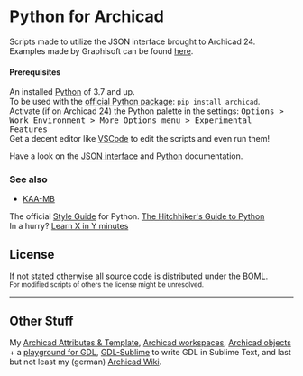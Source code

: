 # Python for Archicad

Scripts made to utilize the JSON interface brought to Archicad 24.  
Examples made by Graphisoft can be found [here](https://graphisoft.com/downloads/python#try).


#### Prerequisites
An installed [Python](https://www.python.org/) of 3.7 and up.  
To be used with the [official Python package](https://pypi.org/project/archicad/): `pip install archicad`.  
Activate (if on Archicad 24) the Python palette in the settings: <samp>Options > Work Environment > More Options menu > Experimental Features</samp>  
Get a decent editor like [VSCode](https://code.visualstudio.com/) to edit the scripts and even run them!  

Have a look on the [JSON interface](https://archicadapi.graphisoft.com/JSONInterfaceDocumentation/#Introduction) and [Python](https://archicadapi.graphisoft.com/archicadPythonPackage/archicad.html) documentation.

### See also 
- [KAA-MB](https://github.com/KAA-MB/archicad-python-scripts-KAA)

The official [Style Guide](https://pep8.org/) for Python.
[The Hitchhiker's Guide to Python](https://docs.python-guide.org/)  
In a hurry? [Learn X in Y minutes](https://learnxinyminutes.com/docs/python/)  



## License
If not stated otherwise all source code is distributed under the [BOML](LICENSE.md).  
<sub>For modified scripts of others the license might be unresolved.</sub>

----

## Other Stuff
My [Archicad Attributes & Template](https://github.com/runxel/archicad-attributes), [Archicad workspaces](https://github.com/runxel/archicad-workspaces), [Archicad objects](https://runxel.xyz/archicad-objects/) + a [playground for GDL](https://github.com/runxel/GDL-playground), [GDL-Sublime](https://github.com/runxel/GDL-sublime) to write GDL in Sublime Text, and last but not least my (german) [Archicad Wiki](https://runxel.xyz/archicad-wiki/).
